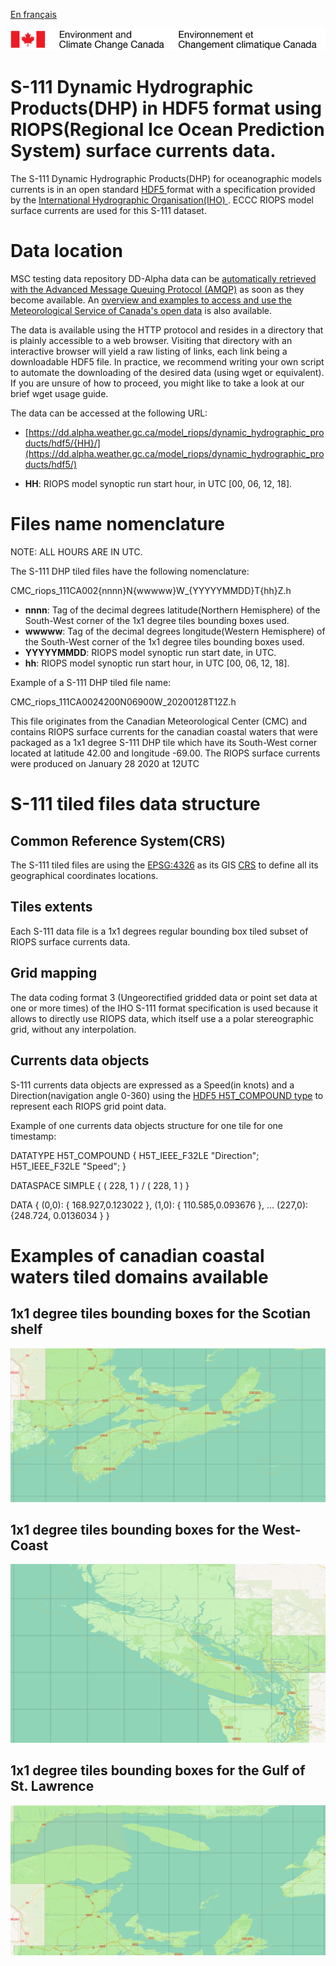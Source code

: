 [En français](readme_riops_S111-datamart-alpha_fr.md)

![ECCC logo](../../img_eccc-logo.png)

# S-111 Dynamic Hydrographic Products(DHP) in HDF5 format using RIOPS(Regional Ice Ocean Prediction System) surface currents data. 

The S-111 Dynamic Hydrographic Products(DHP) for oceanographic models currents is in an open standard [ HDF5 ](https://www.hdfgroup.org/solutions/hdf5/) format with a specification provided by the [ International Hydrographic Organisation(IHO) ](https://iho.int). ECCC RIOPS model surface currents are used for this S-111 dataset.

# Data location

MSC testing data repository DD-Alpha data can be [automatically retrieved with the Advanced Message Queuing Protocol (AMQP)](../../msc-datamart/amqp_en.md) as soon as they become available. An [overview and examples to access and use the Meteorological Service of Canada's open data](../../usage/readme_en.md) is also available.

The data is available using the HTTP protocol and resides in a directory that is plainly accessible to a web browser. Visiting that directory with an interactive browser will yield a raw listing of links, each link being a downloadable HDF5 file. In practice, we recommend writing your own script to automate the downloading of the desired data (using wget or equivalent). If you are unsure of how to proceed, you might like to take a look at our brief wget usage guide.

The data can be accessed at the following URL:

* [https://dd.alpha.weather.gc.ca/model_riops/dynamic_hydrographic_products/hdf5/{HH}/](https://dd.alpha.weather.gc.ca/model_riops/dynamic_hydrographic_products/hdf5/)

* __HH__: RIOPS model synoptic run start hour, in UTC [00, 06, 12, 18].

# Files name nomenclature

NOTE: ALL HOURS ARE IN UTC.

The S-111 DHP tiled files have the following nomenclature:

CMC_riops_111CA002{nnnn}N{wwwww}W_{YYYYYMMDD}T{hh}Z.h

* __nnnn__: Tag of the decimal degrees latitude(Northern Hemisphere) of the South-West corner of the 1x1 degree tiles bounding boxes used.
* __wwwww__: Tag of the decimal degrees longitude(Western Hemisphere) of the South-West corner of the 1x1 degree tiles bounding boxes used.
* __YYYYYMMDD__: RIOPS model synoptic run start date, in UTC.
* __hh__: RIOPS model synoptic run start hour, in UTC [00, 06, 12, 18].

Example of a S-111 DHP tiled file name:

CMC_riops_111CA0024200N06900W_20200128T12Z.h

This file originates from the Canadian Meteorological Center (CMC) and contains RIOPS surface currents for the canadian coastal waters that were packaged as a 1x1 degree S-111 DHP tile which have its South-West corner located at latitude 42.00 and longitude -69.00. The RIOPS surface currents were produced on January 28 2020 at 12UTC 

# S-111 tiled files data structure

## Common Reference System(CRS)

The S-111 tiled files are using the [EPSG:4326](https://epsg.io/4326) as its GIS [CRS](https://docs.qgis.org/2.8/en/docs/gentle_gis_introduction/coordinate_reference_systems.html) to define all its geographical coordinates locations.

## Tiles extents
Each S-111 data file is a 1x1 degrees regular bounding box tiled subset of RIOPS surface currents data.

## Grid mapping 
The data coding format 3 (Ungeorectified gridded data or point set data at one or more times) of the  IHO S-111 format specification  is used because it allows to directly use RIOPS data, which itself use a a polar stereographic grid, without any interpolation.

## Currents data objects
S-111 currents data objects are expressed as a Speed(in knots) and a Direction(navigation angle 0-360) using the [HDF5 H5T_COMPOUND type](https://bitbucket.hdfgroup.org/pages/HDFFV/hdf5doc/master/browse/html/cpplus_RM/class_h5_1_1_comp_type.html) to represent each RIOPS grid point data.

Example of one currents data objects structure for one tile for one timestamp:

DATATYPE H5T_COMPOUND { H5T_IEEE_F32LE "Direction";  H5T_IEEE_F32LE "Speed"; }

DATASPACE  SIMPLE { ( 228, 1 ) / ( 228, 1 ) }

  DATA { (0,0): { 168.927,0.123022 }, (1,0): { 110.585,0.093676 }, ... (227,0): {248.724, 0.0136034 } }


# Examples of canadian coastal waters tiled domains available

## 1x1 degree tiles bounding boxes for the Scotian shelf

![PNG Scotian shelf L2 tiles](ScotianShelfL2_tiles.png)

## 1x1 degree tiles bounding boxes for the West-Coast

![PNG West-Coast L2 tiles](WCoastL2Tiles.png)

## 1x1 degree tiles bounding boxes for the Gulf of St. Lawrence

![PNG GStl L2 tiles](GSTLL2Tiles.png)
